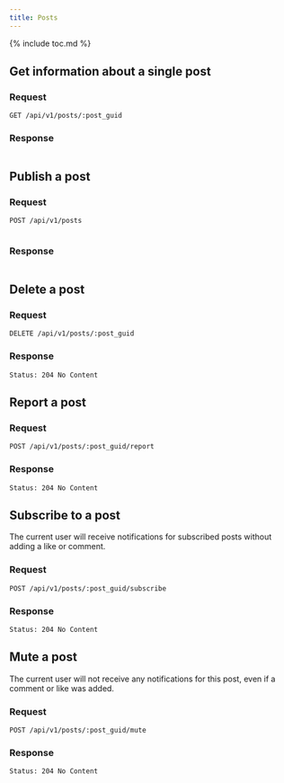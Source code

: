 ```yaml
---
title: Posts
---
```


{% include toc.md %}

## Get information about a single post

### Request

~~~
GET /api/v1/posts/:post_guid
~~~

### Response

~~~json
~~~

## Publish a post

### Request

~~~
POST /api/v1/posts
~~~
~~~json
~~~

### Response

~~~json
~~~

## Delete a post

### Request

~~~
DELETE /api/v1/posts/:post_guid
~~~

### Response

~~~
Status: 204 No Content
~~~

## Report a post

### Request

~~~
POST /api/v1/posts/:post_guid/report
~~~

### Response

~~~
Status: 204 No Content
~~~

## Subscribe to a post

The current user will receive notifications for subscribed posts without adding a like or comment.

### Request

~~~
POST /api/v1/posts/:post_guid/subscribe
~~~

### Response

~~~
Status: 204 No Content
~~~

## Mute a post

The current user will not receive any notifications for this post, even if a comment or like was added.

### Request

~~~
POST /api/v1/posts/:post_guid/mute
~~~

### Response

~~~
Status: 204 No Content
~~~
